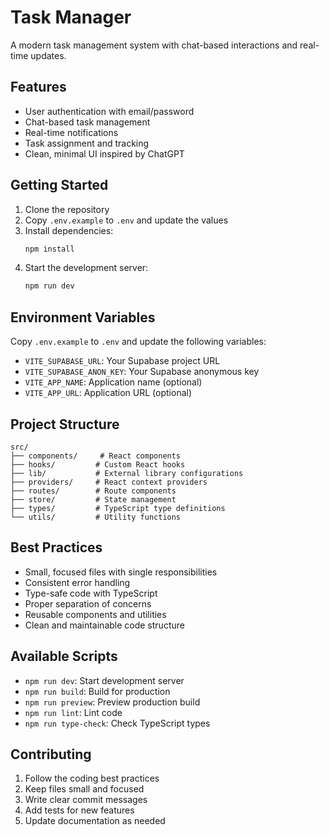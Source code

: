 # Task Manager

A modern task management system with chat-based interactions and real-time updates.

## Features

- User authentication with email/password
- Chat-based task management
- Real-time notifications
- Task assignment and tracking
- Clean, minimal UI inspired by ChatGPT

## Getting Started

1. Clone the repository
2. Copy `.env.example` to `.env` and update the values
3. Install dependencies:
   ```bash
   npm install
   ```
4. Start the development server:
   ```bash
   npm run dev
   ```

## Environment Variables

Copy `.env.example` to `.env` and update the following variables:

- `VITE_SUPABASE_URL`: Your Supabase project URL
- `VITE_SUPABASE_ANON_KEY`: Your Supabase anonymous key
- `VITE_APP_NAME`: Application name (optional)
- `VITE_APP_URL`: Application URL (optional)

## Project Structure

```
src/
├── components/     # React components
├── hooks/         # Custom React hooks
├── lib/           # External library configurations
├── providers/     # React context providers
├── routes/        # Route components
├── store/         # State management
├── types/         # TypeScript type definitions
└── utils/         # Utility functions
```

## Best Practices

- Small, focused files with single responsibilities
- Consistent error handling
- Type-safe code with TypeScript
- Proper separation of concerns
- Reusable components and utilities
- Clean and maintainable code structure

## Available Scripts

- `npm run dev`: Start development server
- `npm run build`: Build for production
- `npm run preview`: Preview production build
- `npm run lint`: Lint code
- `npm run type-check`: Check TypeScript types

## Contributing

1. Follow the coding best practices
2. Keep files small and focused
3. Write clear commit messages
4. Add tests for new features
5. Update documentation as needed